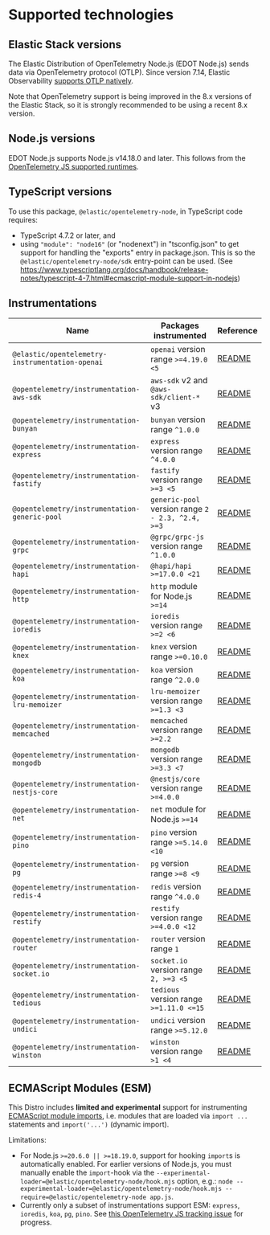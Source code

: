 <!-- Goal of this doc: ??? -->

# Supported technologies

## Elastic Stack versions

The Elastic Distribution of OpenTelemetry Node.js (EDOT Node.js) sends data
via OpenTelemetry protocol (OTLP). Since version 7.14, Elastic Observability
[supports OTLP natively](https://www.elastic.co/blog/native-opentelemetry-support-in-elastic-observability).

Note that OpenTelemetry support is being improved in the 8.x versions of the
Elastic Stack, so it is strongly recommended to be using a recent 8.x version.

## Node.js versions

EDOT Node.js supports Node.js v14.18.0 and later.
This follows from the [OpenTelemetry JS supported runtimes](https://github.com/open-telemetry/opentelemetry-js#supported-runtimes).

<!--
Dev Notes on supported Node.js versions:
- v14.18.0 or later is required for `node:`-prefixed core module loading, as
  used by gaxios@6.7.0, a transitive dep of `@opentelemetry/resource-detector-gcp`.
-->

## TypeScript versions

To use this package, `@elastic/opentelemetry-node`, in TypeScript code
requires:

- TypeScript 4.7.2 or later, and
- using `"module": "node16"` (or "nodenext") in "tsconfig.json" to get support for handling the "exports" entry in package.json. This is so the `@elastic/opentelemetry-node/sdk` entry-point can be used. (See https://www.typescriptlang.org/docs/handbook/release-notes/typescript-4-7.html#ecmascript-module-support-in-nodejs)


## Instrumentations

| Name | Packages instrumented | Reference |
|---|---|---|
| `@elastic/opentelemetry-instrumentation-openai` | `openai` version range `>=4.19.0 <5` | [README](https://github.com/elastic/elastic-otel-node/tree/main/packages/instrumentation-openai#readme) |
| `@opentelemetry/instrumentation-aws-sdk` | `aws-sdk` v2 and `@aws-sdk/client-*` v3 | [README](https://github.com/open-telemetry/opentelemetry-js-contrib/tree/main/plugins/node/opentelemetry-instrumentation-aws-sdk#readme) |
| `@opentelemetry/instrumentation-bunyan` | `bunyan` version range `^1.0.0` | [README](https://github.com/open-telemetry/opentelemetry-js-contrib/tree/main/plugins/node/opentelemetry-instrumentation-bunyan#readme) |
| `@opentelemetry/instrumentation-express` | `express` version range `^4.0.0` | [README](https://github.com/open-telemetry/opentelemetry-js-contrib/tree/main/plugins/node/opentelemetry-instrumentation-express#readme) |
| `@opentelemetry/instrumentation-fastify` | `fastify` version range `>=3 <5` | [README](https://github.com/open-telemetry/opentelemetry-js-contrib/tree/main/plugins/node/opentelemetry-instrumentation-fastify#readme) |
| `@opentelemetry/instrumentation-generic-pool` | `generic-pool` version range `2 - 2.3, ^2.4, >=3` | [README](https://github.com/open-telemetry/opentelemetry-js-contrib/tree/main/plugins/node/opentelemetry-instrumentation-generic-pool#readme) |
| `@opentelemetry/instrumentation-grpc` | `@grpc/grpc-js` version range `^1.0.0` | [README](https://github.com/open-telemetry/opentelemetry-js/tree/main/experimental/packages/opentelemetry-instrumentation-grpc#readme) |
| `@opentelemetry/instrumentation-hapi` | `@hapi/hapi >=17.0.0 <21` | [README](https://github.com/open-telemetry/opentelemetry-js-contrib/tree/main/plugins/node/opentelemetry-instrumentation-hapi#readme) |
| `@opentelemetry/instrumentation-http` | `http` module for Node.js `>=14` | [README](https://github.com/open-telemetry/opentelemetry-js/tree/main/experimental/packages/opentelemetry-instrumentation-http#readme) |
| `@opentelemetry/instrumentation-ioredis` | `ioredis` version range `>=2 <6` | [README](https://github.com/open-telemetry/opentelemetry-js-contrib/tree/main/plugins/node/opentelemetry-instrumentation-ioredis#readme) |
| `@opentelemetry/instrumentation-knex` | `knex` version range `>=0.10.0` | [README](https://github.com/open-telemetry/opentelemetry-js-contrib/tree/main/plugins/node/opentelemetry-instrumentation-knex#readme) |
| `@opentelemetry/instrumentation-koa` | `koa` version range `^2.0.0` | [README](https://github.com/open-telemetry/opentelemetry-js-contrib/tree/main/plugins/node/opentelemetry-instrumentation-koa#readme) |
| `@opentelemetry/instrumentation-lru-memoizer` | `lru-memoizer` version range `>=1.3 <3` | [README](https://github.com/open-telemetry/opentelemetry-js-contrib/tree/main/plugins/node/instrumentation-lru-memoizer#readme) |
| `@opentelemetry/instrumentation-memcached` | `memcached` version range `>=2.2` | [README](https://github.com/open-telemetry/opentelemetry-js-contrib/tree/main/plugins/node/opentelemetry-instrumentation-memcached#readme) |
| `@opentelemetry/instrumentation-mongodb` | `mongodb` version range `>=3.3 <7` | [README](https://github.com/open-telemetry/opentelemetry-js-contrib/tree/main/plugins/node/opentelemetry-instrumentation-mongodb#readme) |
| `@opentelemetry/instrumentation-nestjs-core` | `@nestjs/core` version range `>=4.0.0` | [README](https://github.com/open-telemetry/opentelemetry-js-contrib/tree/main/plugins/node/opentelemetry-instrumentation-nestjs-core#readme) |
| `@opentelemetry/instrumentation-net` | `net` module for Node.js `>=14` | [README](https://github.com/open-telemetry/opentelemetry-js-contrib/tree/main/plugins/node/opentelemetry-instrumentation-net#readme) |
| `@opentelemetry/instrumentation-pino` | `pino` version range `>=5.14.0 <10` | [README](https://github.com/open-telemetry/opentelemetry-js-contrib/tree/main/plugins/node/opentelemetry-instrumentation-pino#readme) |
| `@opentelemetry/instrumentation-pg` | `pg` version range `>=8 <9` | [README](https://github.com/open-telemetry/opentelemetry-js-contrib/tree/main/plugins/node/opentelemetry-instrumentation-pg#readme) |
| `@opentelemetry/instrumentation-redis-4` | `redis` version range `^4.0.0` | [README](https://github.com/open-telemetry/opentelemetry-js-contrib/tree/main/plugins/node/opentelemetry-instrumentation-redis-4#readme) |
| `@opentelemetry/instrumentation-restify` | `restify` version range `>=4.0.0 <12` | [README](https://github.com/open-telemetry/opentelemetry-js-contrib/tree/main/plugins/node/opentelemetry-instrumentation-restify#readme) |
| `@opentelemetry/instrumentation-router` | `router` version range `1` | [README](https://github.com/open-telemetry/opentelemetry-js-contrib/tree/main/plugins/node/opentelemetry-instrumentation-router#readme) |
| `@opentelemetry/instrumentation-socket.io` | `socket.io` version range `2, >=3 <5` | [README](https://github.com/open-telemetry/opentelemetry-js-contrib/tree/main/plugins/node/instrumentation-socket.io#readme) |
| `@opentelemetry/instrumentation-tedious` | `tedious` version range `>=1.11.0 <=15` | [README](https://github.com/open-telemetry/opentelemetry-js-contrib/tree/main/plugins/node/instrumentation-tedious#readme) |
| `@opentelemetry/instrumentation-undici` | `undici` version range `>=5.12.0` | [README](https://github.com/open-telemetry/opentelemetry-js-contrib/tree/main/plugins/node/instrumentation-undici#readme) |
| `@opentelemetry/instrumentation-winston` | `winston` version range `>1 <4` | [README](https://github.com/open-telemetry/opentelemetry-js-contrib/tree/main/plugins/node/opentelemetry-instrumentation-winston#readme) |

## ECMAScript Modules (ESM)

This Distro includes **limited and experimental** support for instrumenting [ECMAScript module imports](https://nodejs.org/api/esm.html#modules-ecmascript-modules), i.e. modules that are loaded via `import ...` statements and `import('...')` (dynamic import).

<!--
TODO: add this to the above paragraph once we have an esm.md doc:
See the [ECMAScript module support](./esm.md) document for details.
-->

Limitations:

* For Node.js `>=20.6.0 || >=18.19.0`, support for hooking `import`s is automatically enabled. For earlier versions of Node.js, you must manually enable the `import`-hook via the `--experimental-loader=@elastic/opentelemetry-node/hook.mjs` option, e.g.: `node --experimental-loader=@elastic/opentelemetry-node/hook.mjs --require=@elastic/opentelemetry-node app.js`.
* Currently only a subset of instrumentations support ESM: `express`, `ioredis`, `koa`, `pg`, `pino`. See [this OpenTelemetry JS tracking issue](https://github.com/open-telemetry/opentelemetry-js-contrib/issues/1942) for progress.

